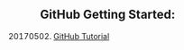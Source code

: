## GitHub Getting Started:
20170502. [GitHub Tutorial](https://sparklyspencer.github.io/hello-GitHub/)
